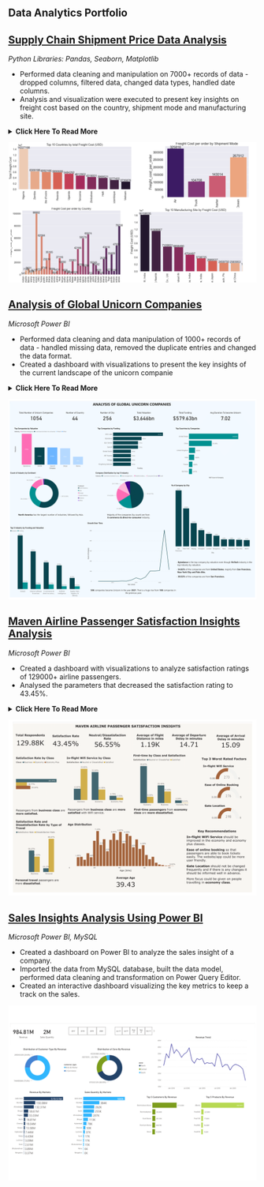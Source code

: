 ## Data Analytics Portfolio

## [Supply Chain Shipment Price Data Analysis](https://github.com/ritusantra/Supply-Chain-Shipment-Price-Data-Analysis)
*Python Libraries: Pandas, Seaborn, Matplotlib*
* Performed data cleaning and manipulation on 7000+ records of data - dropped columns, filtered data, changed
data types, handled date columns.
* Analysis and visualization were executed to present key insights on freight cost based on the country, shipment mode and
manufacturing site.
<details>
      <summary><b>Click Here To Read More</b></summary>
      <br>
          <ul>
           <li>Data cleaning and manipulation were done on 7000+ records of data.</li>
           <li>Dropping columns, filtering data, changing datatypes and handling date columns were performed.</li>
           <li>Analysis and visualization were executed to present key insights on freight cost based on the country, shipment mode and manufacturing site.</li>
           <li>Total orders: 5572</li>
           <li>Total orderlines: 6175</li>
           <li>Total projects: 130</li>
           <li>Total freight cost $68687760.27</li>
           <li>Nigeria, Zambia and Côte d'Ivoire are the top 3 countries based on Freight Cost (USD).</li>
           <li>Sierra Leone, Angola and Mali are the bottom 3 Countries based on Freight Cost (USD).</li>
           <li>Based on Shipment mode, the freight cost was maximum for Air, followed by Truck, Air Charter and Ocean.</li>
           <li>Top 3 Manufacturing Site by Freight Cost:Aurobindo Unit III, India, Mylan (formerly Matrix) Nashik and Hetero Unit III Hyderabad IN.</li>
         </ul>
</details>

![](/images/Shipment.png)

## [Analysis of Global Unicorn Companies](https://github.com/ritusantra/Analysis-of-Global-Unicorn-Companies)
*Microsoft Power BI*

* Performed data cleaning and data manipulation of 1000+ records of data - handled missing data, removed the
duplicate entries and changed the data format.
* Created a dashboard with visualizations to present the key insights of the current landscape of the unicorn companie
<details>
      <summary><b>Click Here To Read More</b></summary>
      <br>
          <ul>
            <li>Created a dashboard on Power BI to analyze the current landscape of unicorn companies around the globe.</li>
            <li>Data cleaning and data manipulation was done in order to handle missing data. The format of the data was changed for processing of the data.</li>
            <li>There are 1054 Unicorn companies and it was analysed that most of the founded companies became a Unicorn in the year 2021.</li>
            <li>It takes about 7 years for a company to become Unicorn.</li>
            <li>Bytedance, Shein, SpaceX are the top three companies by valuation.</li>
            <li>Even though Bytedance is from Artificial Intelligence industry, FinTech industry is the top industry by valuation.</li>
            <li>47.77% of the companies are from E-commerce & direct-to-consumer industry.</li>
            <li>54.82% of the companies are from United States, majorly from San Francisco, New York City and Palo Alto. 30.52% of the companies are from San Francisco.</li>
         </ul>
</details>

![](/images/Unicorn_Dashboard_pdf-1.png)

## [Maven Airline Passenger Satisfaction Insights Analysis](https://github.com/ritusantra/Maven-Airline-Passenger-Satisfaction-Analysis)
*Microsoft Power BI*

* Created a dashboard with visualizations to analyze satisfaction ratings of 129000+ airline passengers.
* Analysed the parameters that decreased the satisfaction rating to 43.45%.
<details>
      <summary><b>Click Here To Read More</b></summary>
      <br>
      <ul>
            <li>Created a dashboard on Power BI to analyze maven airlines passenger's satisfaction ratings.</li> 
            <li>The satisfaction rating was 43.45%.</li> 
            <li>The average ratings of the parameters were analyzed and it was found that: inflight Wi-Fi service, ease of booking and gate location had the worst ratings.</li> 
            <li>The dissatisfaction rate of the first-time passengers from economy class was higher.</li>
            <li>Based on the insights key recommendations and data-driven strategy was given for increasing Maven Airline's satisfaction rate.</li>
      </ul>
</details>

![](/images/MavenAirline.png)

## [Sales Insights Analysis Using Power BI](https://github.com/ritusantra/Sales-Insights-Analysis-Using-Power-BI)
*Microsoft Power BI, MySQL*

* Created a dashboard on Power BI to analyze the sales insight of a company.
* Imported the data from MySQL database, built the data model, performed data cleaning and transformation on Power Query Editor.
* Created an interactive dashboard visualizing the key metrics to keep a track on the sales.

![](/images/Sales_Insights_Analysis_PowerBI_v2-1.png)
